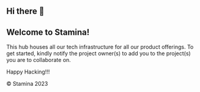 ## Hi there 👋

## Welcome to Stamina!
This hub houses all our tech infrastructure for all our product offerings. To get started, kindly notify the project owner(s) to add you to the project(s) you are to collaborate on.

Happy Hacking!!!



© Stamina 2023
